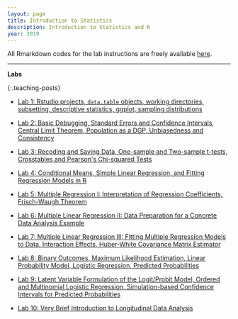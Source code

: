 ```yaml
---
layout: page
title: Introduction to Statistics
description: Introduction to Statistics and R
year: 2019
---
```


All Rmarkdown codes for the lab instructions are freely available [here](https://github.com/baruuum/intro_to_stats_2019). 

<hr>

**Labs**

{:.teaching-posts}
- [Lab 1: Rstudio projects, `data.table` objects, working directories, subsetting, descriptive statistics, ggplot, sampling distributions](https://htmlpreview.github.com/?https://github.com/baruuum/intro_to_stats_2019/blob/master/Lab1/Lab1.html)

- [Lab 2: Basic Debugging, Standard Errors and Confidence Intervals, Central Limit Theorem, Population as a DGP, Unbiasedness and Consistency](https://htmlpreview.github.com/?https://github.com/baruuum/intro_to_stats_2019/blob/master/Lab2/Lab2.html)

- [Lab 3: Recoding and Saving Data, One-sample and Two-sample t-tests, Crosstables and Pearson's Chi-squared Tests](https://htmlpreview.github.com/?https://github.com/baruuum/intro_to_stats_2019/blob/master/Lab3/Lab3.html)

- [Lab 4: Conditional Means, Simple Linear Regression, and Fitting Regression Models in R](https://htmlpreview.github.com/?https://github.com/baruuum/intro_to_stats_2019/blob/master/Lab4/Lab4.html)

- [Lab 5: Multiple Regression I: Interpretation of Regression Coefficients, Frisch-Waugh Theorem](https://htmlpreview.github.com/?https://github.com/baruuum/intro_to_stats_2019/blob/master/Lab5/Lab5.html)

- [Lab 6: Multiple Linear Regression II: Data Preparation for a Concrete Data Analysis Example](https://htmlpreview.github.com/?https://github.com/baruuum/intro_to_stats_2019/blob/master/Lab6/Lab6.html)

- [Lab 7: Multiple Linear Regression III: Fitting Multiple Regression Models to Data, Interaction Effects, Huber-White Covariance Matrix Estimator](https://htmlpreview.github.com/?https://github.com/baruuum/intro_to_stats_2019/blob/master/Lab7/Lab7.html)

- [Lab 8: Binary Outcomes, Maximum Likelihood Estimation, Linear Probability Model, Logistic Regression, Predicted Probabilities](https://htmlpreview.github.com/?https://github.com/baruuum/intro_to_stats_2019/blob/master/Lab8/Lab8.html)

- [Lab 9: Latent Variable Formulation of the Logit/Probit Model, Ordered and Multinomial Logistic Regression, Simulation-based Confidence Intervals for Predicted Probabilities](https://htmlpreview.github.com/?https://github.com/baruuum/intro_to_stats_2019/blob/master/Lab9/Lab9.html)

- [Lab 10: Very Brief Introduction to Longitudinal Data Analysis](https://htmlpreview.github.com/?https://github.com/baruuum/intro_to_stats_2019/blob/master/Lab10/Lab10.html)
